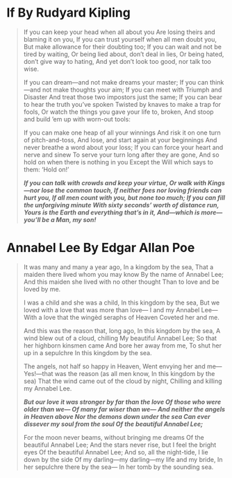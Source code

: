 # If By Rudyard Kipling

> If you can keep your head when all about you
>     Are losing theirs and blaming it on you,
> If you can trust yourself when all men doubt you,
>     But make allowance for their doubting too;
> If you can wait and not be tired by waiting,
>     Or being lied about, don’t deal in lies,
> Or being hated, don’t give way to hating,
>     And yet don’t look too good, nor talk too wise.
>
> If you can dream—and not make dreams your master;
>     If you can think—and not make thoughts your aim;
> If you can meet with Triumph and Disaster
>     And treat those two impostors just the same;
> If you can bear to hear the truth you’ve spoken
>     Twisted by knaves to make a trap for fools,
> Or watch the things you gave your life to, broken,
>     And stoop and build ’em up with worn-out tools:
>
> If you can make one heap of all your winnings
>     And risk it on one turn of pitch-and-toss,
> And lose, and start again at your beginnings
>     And never breathe a word about your loss;
> If you can force your heart and nerve and sinew
>     To serve your turn long after they are gone,
> And so hold on when there is nothing in you
>     Except the Will which says to them: ‘Hold on!’
>
> *__If you can talk with crowds and keep your virtue,
>     Or walk with Kings—nor lose the common touch,
> If neither foes nor loving friends can hurt you,
>     If all men count with you, but none too much;
> If you can fill the unforgiving minute
>     With sixty seconds’ worth of distance run,
> Yours is the Earth and everything that’s in it,
>     And—which is more—you’ll be a Man, my son!__*


#  Annabel Lee By Edgar Allan Poe

> It was many and many a year ago,
>    In a kingdom by the sea,
> That a maiden there lived whom you may know
>    By the name of Annabel Lee;
> And this maiden she lived with no other thought
>    Than to love and be loved by me.
>
> I was a child and she was a child,
>    In this kingdom by the sea,
> But we loved with a love that was more than love—
>    I and my Annabel Lee—
> With a love that the wingèd seraphs of Heaven
>    Coveted her and me.
>
> And this was the reason that, long ago,
>    In this kingdom by the sea,
> A wind blew out of a cloud, chilling
>    My beautiful Annabel Lee;
> So that her highborn kinsmen came
>    And bore her away from me,
> To shut her up in a sepulchre
>    In this kingdom by the sea.
>
> The angels, not half so happy in Heaven,
>    Went envying her and me—
> Yes!—that was the reason (as all men know,
>    In this kingdom by the sea)
> That the wind came out of the cloud by night,
>    Chilling and killing my Annabel Lee.
>
> *__But our love it was stronger by far than the love
>    Of those who were older than we—
>    Of many far wiser than we—
> And neither the angels in Heaven above
>    Nor the demons down under the sea
> Can ever dissever my soul from the soul
>    Of the beautiful Annabel Lee;__*
>
> For the moon never beams, without bringing me dreams
>    Of the beautiful Annabel Lee;
> And the stars never rise, but I feel the bright eyes
>    Of the beautiful Annabel Lee;
> And so, all the night-tide, I lie down by the side
>    Of my darling—my darling—my life and my bride,
>    In her sepulchre there by the sea—
>    In her tomb by the sounding sea.
